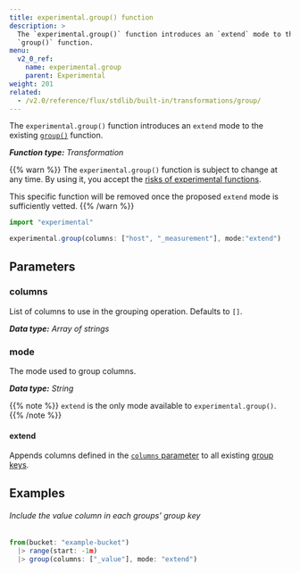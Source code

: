```yaml
---
title: experimental.group() function
description: >
  The `experimental.group()` function introduces an `extend` mode to the existing
  `group()` function.
menu:
  v2_0_ref:
    name: experimental.group
    parent: Experimental
weight: 201
related:
  - /v2.0/reference/flux/stdlib/built-in/transformations/group/
---
```


The `experimental.group()` function introduces an `extend` mode to the existing
[`group()`](/v2.0/reference/flux/stdlib/built-in/transformations/group/) function.

_**Function type:** Transformation_

{{% warn %}}
The `experimental.group()` function is subject to change at any time.
By using it, you accept the [risks of experimental functions](/v2.0/reference/flux/stdlib/experimental/#use-experimental-functions-at-your-own-risk).

This specific function will be removed once the proposed `extend` mode is sufficiently vetted.
{{% /warn %}}

```js
import "experimental"

experimental.group(columns: ["host", "_measurement"], mode:"extend")
```

## Parameters

### columns
List of columns to use in the grouping operation.
Defaults to `[]`.

_**Data type:** Array of strings_

### mode
The mode used to group columns.

_**Data type:** String_

{{% note %}}
`extend` is the only mode available to `experimental.group()`.
{{% /note %}}

#### extend
Appends columns defined in the [`columns` parameter](#columns) to all existing
[group keys](/v2.0/query-data/get-started/#group-keys).

## Examples

###### Include the value column in each groups' group key
```js
from(bucket: "example-bucket")
  |> range(start: -1m)
  |> group(columns: ["_value"], mode: "extend")
```
